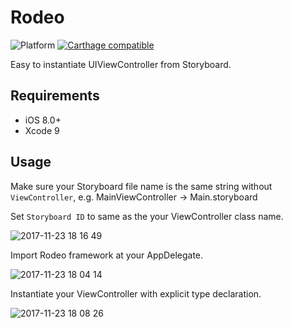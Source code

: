 # Rodeo

![Platform](https://img.shields.io/badge/platforms-iOS%208.0+-333333.svg) [![Carthage compatible](https://img.shields.io/badge/Carthage-compatible-4BC51D.svg?style=flat)](https://github.com/Carthage/Carthage)

Easy to instantiate UIViewController from Storyboard.

## Requirements

- iOS 8.0+
- Xcode 9

## Usage

Make sure your Storyboard file name is the same string without `ViewController`, e.g. MainViewController -> Main.storyboard

Set `Storyboard ID` to same as the your ViewController class name.

![2017-11-23 18 16 49](https://user-images.githubusercontent.com/2027132/33165577-b1e86e90-d07a-11e7-9d79-6b246c2fae3f.png)

Import Rodeo framework at your AppDelegate.

![2017-11-23 18 04 14](https://user-images.githubusercontent.com/2027132/33165063-cad0aca8-d078-11e7-9ab2-c5673d8dfb86.png)

Instantiate your ViewController with explicit type declaration.

![2017-11-23 18 08 26](https://user-images.githubusercontent.com/2027132/33165227-5cefd5e6-d079-11e7-8414-e539f42294ec.png)
